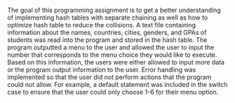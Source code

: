 The goal of this programming assignment is to get a better understanding of implementing hash tables with separate chaining as well as how to optimize hash table to reduce the collisions. A text file containing information about the names, countries, cities, genders, and GPAs of students was read into the program and stored in the hash table. The program outputted a menu to the user and allowed the user to input the number that corresponds to the menu choice they would like to execute. Based on this information, the users were either allowed to input more data or the program output information to the user. Error handling was implemented so that the user did not perform actions that the program could not allow. For example, a default statement was included in the switch case to ensure that the user could only choose 1-6 for their menu option. 
